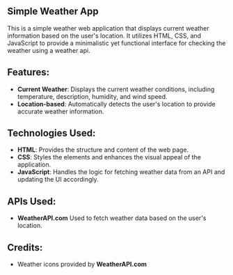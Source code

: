## Simple Weather App
This is a simple weather web application that displays current weather information based on the user's location. It utilizes HTML, CSS, and JavaScript to provide a minimalistic yet functional interface for checking the weather using a weather api.

## Features:

* **Current Weather**: Displays the current weather conditions, including temperature, description, humidity, and wind speed.
* **Location-based**: Automatically detects the user's location to provide accurate weather information.

## Technologies Used:

* **HTML**: Provides the structure and content of the web page.
* **CSS**: Styles the elements and enhances the visual appeal of the application.
* **JavaScript**: Handles the logic for fetching weather data from an API and updating the UI accordingly.

## APIs Used:
* **WeatherAPI.com**  Used to fetch weather data based on the user's location.

## Credits:

* Weather icons provided by **WeatherAPI.com**